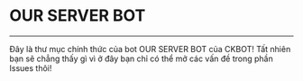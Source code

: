 # OUR SERVER BOT

--------------------------------------------------------------

Đây là thư mục chính thức của bot OUR SERVER BOT của CKBOT! Tất nhiên bạn sẽ chẳng thấy gì vì ở đây bạn chỉ có thể mở các vấn đề trong phần Issues thôi!
